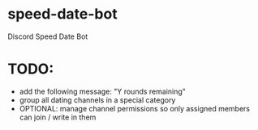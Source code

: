 # speed-date-bot
Discord Speed Date Bot

# TODO:
- add the following message: "Y rounds remaining"
- group all dating channels in a special category
- OPTIONAL: manage channel permissions so only assigned members can join / write in them
